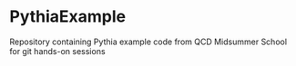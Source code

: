 # PythiaExample

Repository containing Pythia example code from QCD Midsummer School for git hands-on sessions